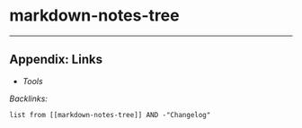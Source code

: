 # markdown-notes-tree

---

## Appendix: Links

* *Tools*

*Backlinks:*

````dataview
list from [[markdown-notes-tree]] AND -"Changelog"
````
